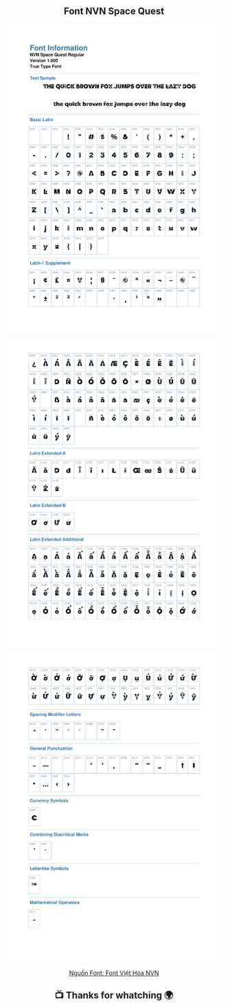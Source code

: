 ## <p align="center"> Font NVN Space Quest</p>

<p align="center"> <img src="https://github.com/zukahai/HaiZuka/blob/master/Font/NVN-Space-Quest/1.jpg" alt="font" /> </p>
<p align="center"> <img src="https://github.com/zukahai/HaiZuka/blob/master/Font/NVN-Space-Quest/2.jpg" alt="font" /> </p>
<p align="center"> <img src="https://github.com/zukahai/HaiZuka/blob/master/Font/NVN-Space-Quest/3.jpg" alt="font" /> </p>

[<p align="center"> Nguồn Font: Font Việt Hóa NVN </p>](https://www.facebook.com/NVNFONT)

## <p align="center">  :tv: Thanks for whatching :earth_africa: </p>
